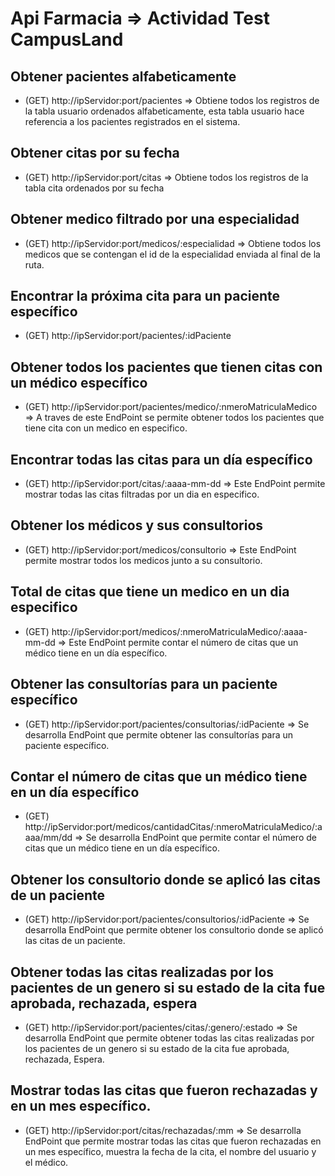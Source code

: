 # Api Farmacia => Actividad Test CampusLand


## Obtener pacientes alfabeticamente 
- (GET) http://ipServidor:port/pacientes => Obtiene todos los registros de la tabla usuario ordenados alfabeticamente, esta tabla usuario hace referencia a los pacientes registrados en el sistema.

## Obtener citas por su fecha 
- (GET) http://ipServidor:port/citas => Obtiene todos los registros de la tabla cita ordenados por su fecha

## Obtener medico filtrado por una especialidad  
- (GET) http://ipServidor:port/medicos/:especialidad => Obtiene todos los medicos que se contengan el id de la especialidad enviada al final de la ruta.

## Encontrar la próxima cita para un paciente específico  
- (GET) http://ipServidor:port/pacientes/:idPaciente 


## Obtener todos los pacientes que tienen citas con un médico específico
- (GET) http://ipServidor:port/pacientes/medico/:nmeroMatriculaMedico => A traves de este EndPoint se permite obtener todos los pacientes que tiene cita con un medico en especifico.

## Encontrar todas las citas para un día específico
- (GET) http://ipServidor:port/citas/:aaaa-mm-dd => Este EndPoint permite mostrar todas las citas filtradas por un dia en especifico.

## Obtener los médicos y sus consultorios
- (GET) http://ipServidor:port/medicos/consultorio => Este EndPoint permite mostrar todos los medicos junto a su consultorio.

## Total de citas que tiene un medico en un dia especifico
- (GET) http://ipServidor:port/medicos/:nmeroMatriculaMedico/:aaaa-mm-dd => Este EndPoint permite contar el número de citas que un médico tiene en un día específico.

## Obtener las consultorías para un paciente específico
- (GET) http://ipServidor:port/pacientes/consultorias/:idPaciente => Se desarrolla EndPoint que permite obtener las consultorías para un paciente específico.

## Contar el número de citas que un médico tiene en un día específico
- (GET) http://ipServidor:port/medicos/cantidadCitas/:nmeroMatriculaMedico/:aaaa/mm/dd => Se desarrolla EndPoint que permite contar el número de citas que un médico tiene en un día específico.

## Obtener los consultorio donde se aplicó las citas de un paciente
- (GET) http://ipServidor:port/pacientes/consultorios/:idPaciente => Se desarrolla EndPoint que permite obtener los consultorio donde se aplicó las citas de un paciente.

## Obtener todas las citas realizadas por los pacientes de un genero si su estado de la cita fue aprobada, rechazada, espera
- (GET) http://ipServidor:port/pacientes/citas/:genero/:estado => Se desarrolla EndPoint que permite obtener todas las citas realizadas por los pacientes de un genero si su estado de la cita fue aprobada, rechazada, Espera.

## Mostrar todas las citas que fueron rechazadas y en un mes específico.
- (GET) http://ipServidor:port/citas/rechazadas/:mm => Se desarrolla EndPoint que permite mostrar todas las citas que fueron rechazadas en un mes específico, muestra la fecha de la cita, el nombre del usuario y el médico.